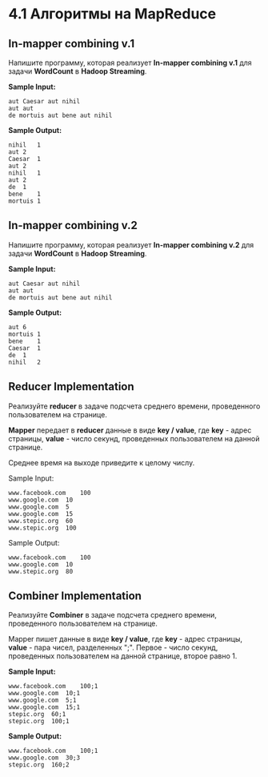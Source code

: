 # 4.1 Алгоритмы на MapReduce

## In-mapper combining v.1
Напишите программу, которая реализует **In-mapper combining v.1** для задачи **WordCount** в **Hadoop Streaming**.

**Sample Input:**
```
aut Caesar aut nihil
aut aut
de mortuis aut bene aut nihil
```
**Sample Output:**
```
nihil	1
aut	2
Caesar	1
aut	2
nihil	1
aut	2
de	1
bene	1
mortuis	1
```

## In-mapper combining v.2
Напишите программу, которая реализует **In-mapper combining v.2** для задачи **WordCount** в **Hadoop Streaming**.

**Sample Input:**
```
aut Caesar aut nihil
aut aut
de mortuis aut bene aut nihil
```
**Sample Output:**
```
aut	6
mortuis	1
bene	1
Caesar	1
de	1
nihil	2
```

## Reducer Implementation
Реализуйте **reducer** в задаче подсчета среднего времени, проведенного пользователем на странице.

**Mapper** передает в **reducer** данные в виде **key / value**, где **key** - адрес страницы, **value** - число секунд, проведенных пользователем на данной странице.

Среднее время на выходе приведите к целому числу.

Sample Input:
```
www.facebook.com	100
www.google.com	10
www.google.com	5
www.google.com	15
www.stepic.org	60
www.stepic.org	100
```
Sample Output:
```
www.facebook.com	100
www.google.com	10
www.stepic.org	80
```

## Combiner Implementation
Реализуйте **Combiner** в задаче подсчета среднего времени, проведенного пользователем на странице.

Mapper пишет данные в виде **key / value**, где **key** - адрес страницы, **value** - пара чисел, разделенных ";". Первое - число секунд, проведенных пользователем на данной странице, второе равно 1.

**Sample Input:**
```
www.facebook.com	100;1
www.google.com	10;1
www.google.com	5;1
www.google.com	15;1
stepic.org	60;1
stepic.org	100;1
```
**Sample Output:**
```
www.facebook.com	100;1
www.google.com	30;3
stepic.org	160;2
```
